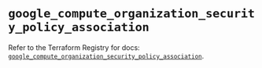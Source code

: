 # `google_compute_organization_security_policy_association`

Refer to the Terraform Registry for docs: [`google_compute_organization_security_policy_association`](https://registry.terraform.io/providers/hashicorp/google-beta/5.30.0/docs/resources/google_compute_organization_security_policy_association).

